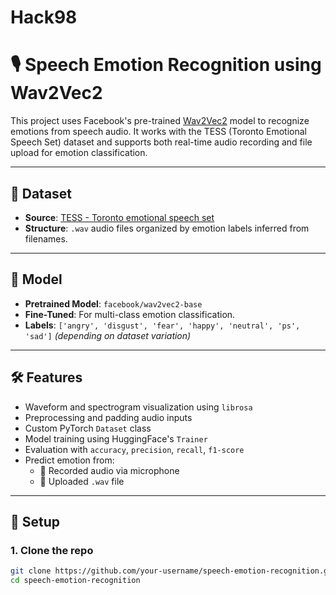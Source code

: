# Hack98
# 🎙️ Speech Emotion Recognition using Wav2Vec2

This project uses Facebook's pre-trained [Wav2Vec2](https://huggingface.co/facebook/wav2vec2-base) model to recognize emotions from speech audio. It works with the TESS (Toronto Emotional Speech Set) dataset and supports both real-time audio recording and file upload for emotion classification.

---

## 📂 Dataset

- **Source**: [TESS - Toronto emotional speech set](https://www.kaggle.com/datasets/ejlok1/toronto-emotional-speech-set-tess/data)
- **Structure**: `.wav` audio files organized by emotion labels inferred from filenames.

---

## 🧠 Model

- **Pretrained Model**: `facebook/wav2vec2-base`
- **Fine-Tuned**: For multi-class emotion classification.
- **Labels**: `['angry', 'disgust', 'fear', 'happy', 'neutral', 'ps', 'sad']` *(depending on dataset variation)*

---

## 🛠️ Features

- Waveform and spectrogram visualization using `librosa`
- Preprocessing and padding audio inputs
- Custom PyTorch `Dataset` class
- Model training using HuggingFace's `Trainer`
- Evaluation with `accuracy`, `precision`, `recall`, `f1-score`
- Predict emotion from:
  - 🎤 Recorded audio via microphone
  - 📁 Uploaded `.wav` file

---

## 🔧 Setup

### 1. Clone the repo

```bash
git clone https://github.com/your-username/speech-emotion-recognition.git
cd speech-emotion-recognition
